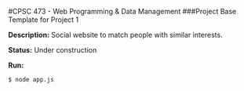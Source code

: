 #CPSC 473 - Web Programming & Data Management
###Project Base Template for Project 1

__Description:__ Social website to match people with similar interests.

__Status:__ Under construction

__Run:__

    $ node app.js
